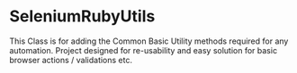 # SeleniumRubyUtils
This Class is for adding the Common Basic Utility methods required for any automation. Project designed for re-usability 
and easy solution for basic browser actions / validations etc.
